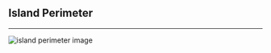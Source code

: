 <h2>Island Perimeter</h2>
<hr>
<img src="https://www.techiedelight.com/wp-content/uploads/Island-Perimeter.png" alt="island perimeter image">